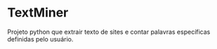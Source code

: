 # TextMiner
Projeto python que extrair texto de sites e contar palavras específicas definidas pelo usuário.
